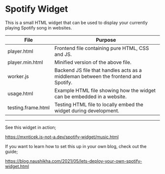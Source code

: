 # Spotify Widget

This is a small HTML widget that can be used to display your currently playing Spotify song in websites.

File | Purpose 
--- | --- 
player.html | Frontend file containing pure HTML, CSS and JS.
player.min.html | Minified version of the above file.
worker.js | Backend JS file that handles acts as a middleman between the frontend and Spotify.
usage.html | Example HTML file showing how the widget can be embedded in a website. 
testing.frame.html | Testing HTML file to locally embed the widget during development. 
------
See this widget in action;

https://mxnticek.is-not-a.dev/spotify-widget/music.html

If you want to learn how to set this up in your own blog, check out the guide;

https://blog.naushikha.com/2021/05/lets-deploy-your-own-spotify-widget.html
